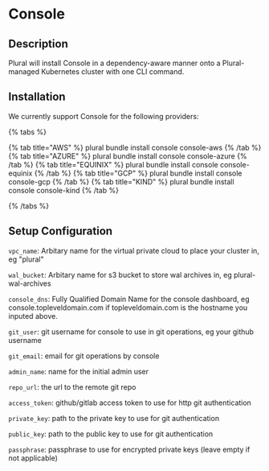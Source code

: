 
# Console

## Description

Plural will install Console in a dependency-aware manner onto a Plural-managed Kubernetes cluster with one CLI command.

## Installation

We currently support Console for the following providers:

{% tabs %}

{% tab title="AWS" %}
plural bundle install console console-aws
{% /tab %}
{% tab title="AZURE" %}
plural bundle install console console-azure
{% /tab %}
{% tab title="EQUINIX" %}
plural bundle install console console-equinix
{% /tab %}
{% tab title="GCP" %}
plural bundle install console console-gcp
{% /tab %}
{% tab title="KIND" %}
plural bundle install console console-kind
{% /tab %}

{% /tabs %}

## Setup Configuration

`vpc_name`: Arbitary name for the virtual private cloud to place your cluster in, eg "plural"





`wal_bucket`: Arbitary name for s3 bucket to store wal archives in, eg plural-wal-archives

`console_dns`: Fully Qualified Domain Name for the console dashboard, eg console.topleveldomain.com if topleveldomain.com is the hostname you inputed above.

`git_user`: git username for console to use in git operations, eg your github username

`git_email`: email for git operations by console

`admin_name`: name for the initial admin user

`repo_url`: the url to the remote git repo

`access_token`: github/gitlab access token to use for http git authentication

`private_key`: path to the private key to use for git authentication

`public_key`: path to the public key to use for git authentication

`passphrase`: passphrase to use for encrypted private keys (leave empty if not applicable)


